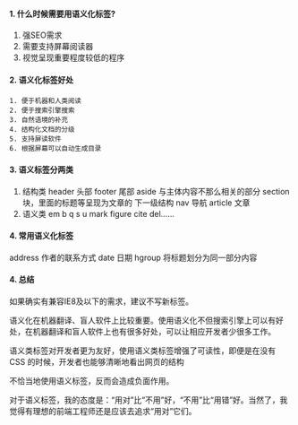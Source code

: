 #### 1. 什么时候需要用语义化标签?
   1. 强SEO需求
   2. 需要支持屏幕阅读器
   3. 视觉呈现重要程度较低的程序

#### 2. 语义化标签好处
    1. 便于机器和人类阅读
    2. 便于搜索引擎搜索
    3. 自然语境的补充
    4. 结构化文档的分级
    5. 支持屏读软件
    6. 根据屏幕可以自动生成目录

#### 3. 语义标签分两类
   1. 结构类  header 头部
             footer 尾部
             aside 与主体内容不那么相关的部分
             section 块，里面的标题等呈现为文章的 下一级结构
             nav 导航
             article 文章
   2. 语义类 em b q s u mark figure cite del……

#### 4. 常用语义化标签

   address 作者的联系方式
   date 日期
   hgroup 将标题划分为同一部分内容

#### 4. 总结

如果确实有兼容IE8及以下的需求，建议不写新标签。

语义化在机器翻译、盲人软件上比较重要。使用语义化不但搜索引擎上可以有好处，在机器翻译和盲人软件上也有很多好处，可以让相应开发者少很多工作。


语义类标签对开发者更为友好，使用语义类标签增强了可读性，即便是在没有 CSS 的时候，开发者也能够清晰地看出网页的结构

不恰当地使用语义标签，反而会造成负面作用。

对于语义标签，我的态度是：“用对”比“不用”好，“不用”比“用错”好。当然了，我觉得有理想的前端工程师还是应该去追求“用对”它们。
